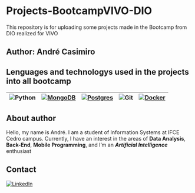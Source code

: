 # Projects-BootcampVIVO-DIO
This repository is for uploading some projects made in the Bootcamp from DIO realized for VIVO

## Author: André Casimiro

## Lenguages and technologys used in the projects into all bootcamp
|![Python](https://img.shields.io/badge/python-3670A0?style=for-the-badge&logo=python&logoColor=ffdd54)|[![MongoDB](https://img.shields.io/badge/MongoDB-%234ea94b.svg?logo=mongodb&logoColor=white)](#)|[![Postgres](https://img.shields.io/badge/Postgres-%23316192.svg?logo=postgresql&logoColor=white)](#)|![Git](https://img.shields.io/badge/GIT-E44C30?style=for-the-badge&logo=git&logoColor=white)|[![Docker](https://img.shields.io/badge/Docker-2496ED?logo=docker&logoColor=fff)](#)|
|--|--|--|--|--|

## About author
Hello, my name is André. I am a student of Information Systems at IFCE Cedro campus. Currently, I have an interest in the areas of **Data Analysis**, **Back-End**, **Mobile Programming**, and I’m an ***Artificial Intelligence*** enthusiast

## Contact
[![LinkedIn](https://img.shields.io/badge/LinkedIn-0077B5?style=for-the-badge&logo=linkedin&logoColor=white)](https://www.linkedin.com/in/andre-casimiro-63425a283/)
